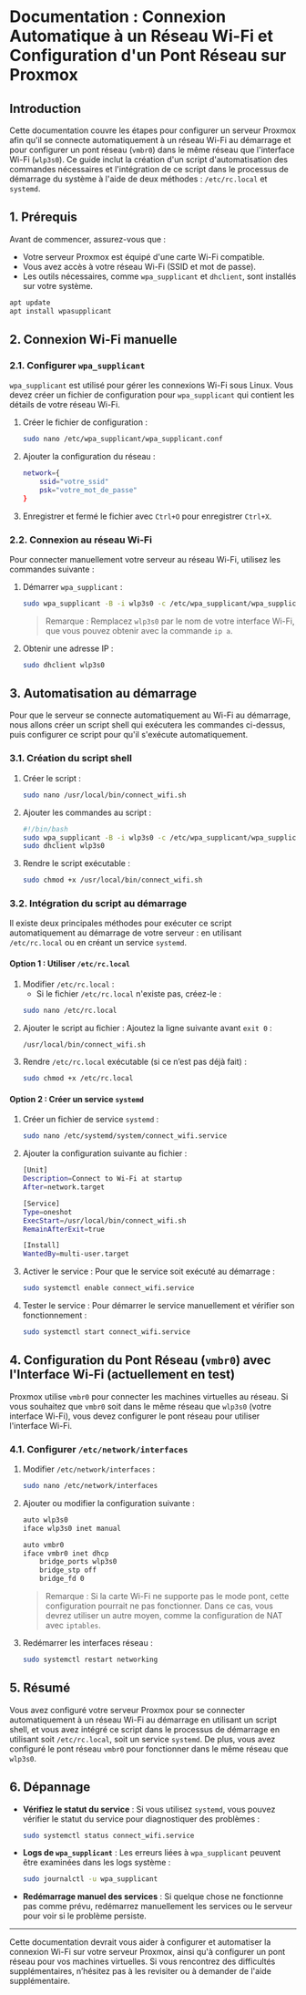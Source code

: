 
# Documentation : Connexion Automatique à un Réseau Wi-Fi et Configuration d'un Pont Réseau sur Proxmox

## Introduction
Cette documentation couvre les étapes pour configurer un serveur Proxmox afin qu'il se connecte automatiquement à un réseau Wi-Fi au démarrage et pour configurer un pont réseau (`vmbr0`) dans le même réseau que l'interface Wi-Fi (`wlp3s0`). Ce guide inclut la création d'un script d'automatisation des commandes nécessaires et l'intégration de ce script dans le processus de démarrage du système à l'aide de deux méthodes : `/etc/rc.local` et `systemd`.

## 1. Prérequis
Avant de commencer, assurez-vous que :
- Votre serveur Proxmox est équipé d'une carte Wi-Fi compatible.
- Vous avez accès à votre réseau Wi-Fi (SSID et mot de passe).
- Les outils nécessaires, comme `wpa_supplicant` et `dhclient`, sont installés sur votre système.
```bash
apt update
apt install wpasupplicant
```
## 2. Connexion Wi-Fi manuelle

### 2.1. Configurer `wpa_supplicant`
`wpa_supplicant` est utilisé pour gérer les connexions Wi-Fi sous Linux. Vous devez créer un fichier de configuration pour `wpa_supplicant` qui contient les détails de votre réseau Wi-Fi.

1. Créer le fichier de configuration :
    ```bash
    sudo nano /etc/wpa_supplicant/wpa_supplicant.conf
    ```
2. Ajouter la configuration du réseau :
    ```bash
    network={
        ssid="votre_ssid"
        psk="votre_mot_de_passe"
    }
    ```
3. Enregistrer et fermé le fichier avec `Ctrl+O` pour enregistrer `Ctrl+X`.

### 2.2. Connexion au réseau Wi-Fi
Pour connecter manuellement votre serveur au réseau Wi-Fi, utilisez les commandes suivante :

1. Démarrer `wpa_supplicant` :
    ```bash
    sudo wpa_supplicant -B -i wlp3s0 -c /etc/wpa_supplicant/wpa_supplicant.conf
    ```
    > Remarque : Remplacez `wlp3s0` par le nom de votre interface Wi-Fi, que vous pouvez obtenir avec la commande `ip a`.

2. Obtenir une adresse IP :
    ```bash
    sudo dhclient wlp3s0
    ```

## 3. Automatisation au démarrage
Pour que le serveur se connecte automatiquement au Wi-Fi au démarrage, nous allons créer un script shell qui exécutera les commandes ci-dessus, puis configurer ce script pour qu'il s'exécute automatiquement.

### 3.1. Création du script shell

1. Créer le script :
    ```bash
    sudo nano /usr/local/bin/connect_wifi.sh
    ```
2. Ajouter les commandes au script :
    ```bash
    #!/bin/bash
    sudo wpa_supplicant -B -i wlp3s0 -c /etc/wpa_supplicant/wpa_supplicant.conf
    sudo dhclient wlp3s0
    ```
3. Rendre le script exécutable :
    ```bash
    sudo chmod +x /usr/local/bin/connect_wifi.sh
    ```

### 3.2. Intégration du script au démarrage
Il existe deux principales méthodes pour exécuter ce script automatiquement au démarrage de votre serveur : en utilisant `/etc/rc.local` ou en créant un service `systemd`.

#### Option 1 : Utiliser `/etc/rc.local`

1. Modifier `/etc/rc.local` :
    - Si le fichier `/etc/rc.local` n'existe pas, créez-le :
    ```bash
    sudo nano /etc/rc.local
    ```
2. Ajouter le script au fichier :
    Ajoutez la ligne suivante avant `exit 0` :
    ```bash
    /usr/local/bin/connect_wifi.sh
    ```
3. Rendre `/etc/rc.local` exécutable (si ce n’est pas déjà fait) :
    ```bash
    sudo chmod +x /etc/rc.local
    ```

#### Option 2 : Créer un service `systemd`

1. Créer un fichier de service `systemd` :
    ```bash
    sudo nano /etc/systemd/system/connect_wifi.service
    ```
2. Ajouter la configuration suivante au fichier :
    ```bash
    [Unit]
    Description=Connect to Wi-Fi at startup
    After=network.target

    [Service]
    Type=oneshot
    ExecStart=/usr/local/bin/connect_wifi.sh
    RemainAfterExit=true

    [Install]
    WantedBy=multi-user.target
    ```
3. Activer le service :
    Pour que le service soit exécuté au démarrage :
    ```bash
    sudo systemctl enable connect_wifi.service
    ```
4. Tester le service :
    Pour démarrer le service manuellement et vérifier son fonctionnement :
    ```bash
    sudo systemctl start connect_wifi.service
    ```

## 4. Configuration du Pont Réseau (`vmbr0`) avec l'Interface Wi-Fi (actuellement en test)
Proxmox utilise `vmbr0` pour connecter les machines virtuelles au réseau. Si vous souhaitez que `vmbr0` soit dans le même réseau que `wlp3s0` (votre interface Wi-Fi), vous devez configurer le pont réseau pour utiliser l'interface Wi-Fi.

### 4.1. Configurer `/etc/network/interfaces`

1. Modifier `/etc/network/interfaces` :
    ```bash
    sudo nano /etc/network/interfaces
    ```
2. Ajouter ou modifier la configuration suivante :
    ```bash
    auto wlp3s0
    iface wlp3s0 inet manual

    auto vmbr0
    iface vmbr0 inet dhcp
        bridge_ports wlp3s0
        bridge_stp off
        bridge_fd 0
    ```
    > Remarque : Si la carte Wi-Fi ne supporte pas le mode pont, cette configuration pourrait ne pas fonctionner. Dans ce cas, vous devrez utiliser un autre moyen, comme la configuration de NAT avec `iptables`.

3. Redémarrer les interfaces réseau :
    ```bash
    sudo systemctl restart networking
    ```

## 5. Résumé
Vous avez configuré votre serveur Proxmox pour se connecter automatiquement à un réseau Wi-Fi au démarrage en utilisant un script shell, et vous avez intégré ce script dans le processus de démarrage en utilisant soit `/etc/rc.local`, soit un service `systemd`. De plus, vous avez configuré le pont réseau `vmbr0` pour fonctionner dans le même réseau que `wlp3s0`.

## 6. Dépannage

- **Vérifiez le statut du service** : Si vous utilisez `systemd`, vous pouvez vérifier le statut du service pour diagnostiquer des problèmes :
    ```bash
    sudo systemctl status connect_wifi.service
    ```
- **Logs de `wpa_supplicant`** : Les erreurs liées à `wpa_supplicant` peuvent être examinées dans les logs système :
    ```bash
    sudo journalctl -u wpa_supplicant
    ```
- **Redémarrage manuel des services** : Si quelque chose ne fonctionne pas comme prévu, redémarrez manuellement les services ou le serveur pour voir si le problème persiste.

---

Cette documentation devrait vous aider à configurer et automatiser la connexion Wi-Fi sur votre serveur Proxmox, ainsi qu'à configurer un pont réseau pour vos machines virtuelles. Si vous rencontrez des difficultés supplémentaires, n’hésitez pas à les revisiter ou à demander de l'aide supplémentaire.
